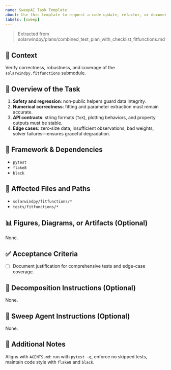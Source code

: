 ```yaml
---
name: SweepAI Task Template
about: Use this template to request a code update, refactor, or documentation change via SweepAI.
labels: [sweep]
---
```


> Extracted from solarwindpy/plans/combined_test_plan_with_checklist_fitfunctions.md

## 🧠 Context

Verify correctness, robustness, and coverage of the `solarwindpy.fitfunctions` submodule.

## 🎯 Overview of the Task

1. **Safety and regression**: non‑public helpers guard data integrity.
1. **Numerical correctness**: fitting and parameter extraction must remain accurate.
1. **API contracts**: string formats (`TeX`), plotting behaviors, and property outputs must be stable.
1. **Edge cases**: zero‑size data, insufficient observations, bad weights, solver failures—ensures graceful degradation.

## 🔧 Framework & Dependencies

- `pytest`
- `flake8`
- `black`

## 📂 Affected Files and Paths

- `solarwindpy/fitfunctions/*`
- `tests/fitfunctions/*`

## 📊 Figures, Diagrams, or Artifacts (Optional)

None.

## ✅ Acceptance Criteria

- [ ] Document justification for comprehensive tests and edge-case coverage.

## 🧩 Decomposition Instructions (Optional)

None.

## 🤖 Sweep Agent Instructions (Optional)

None.

## 💬 Additional Notes

Aligns with `AGENTS.md`: run with `pytest -q`, enforce no skipped tests, maintain code style with `flake8` and `black`.
